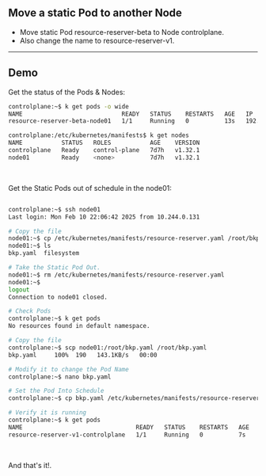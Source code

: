 ## Move a static Pod to another Node

- Move static Pod resource-reserver-beta to Node controlplane.
- Also change the name to resource-reserver-v1.

-----------------------------------------------------

## Demo

Get the status of the Pods & Nodes:

```bash
controlplane:~$ k get pods -o wide
NAME                            READY   STATUS    RESTARTS   AGE   IP            NODE     NOMINATED NODE   READINESS GATES
resource-reserver-beta-node01   1/1     Running   0          13s   192.168.1.4   node01   <none>           <none>

controlplane:/etc/kubernetes/manifests$ k get nodes
NAME           STATUS   ROLES           AGE    VERSION
controlplane   Ready    control-plane   7d7h   v1.32.1
node01         Ready    <none>          7d7h   v1.32.1
```
&nbsp;

Get the Static Pods out of schedule in the node01:

```bash

controlplane:~$ ssh node01
Last login: Mon Feb 10 22:06:42 2025 from 10.244.0.131

# Copy the file
node01:~$ cp /etc/kubernetes/manifests/resource-reserver.yaml /root/bkp.yaml
node01:~$ ls
bkp.yaml  filesystem

# Take the Static Pod Out.
node01:~$ rm /etc/kubernetes/manifests/resource-reserver.yaml 
node01:~$ 
logout
Connection to node01 closed.

# Check Pods
controlplane:~$ k get pods
No resources found in default namespace.

# Copy the file
controlplane:~$ scp node01:/root/bkp.yaml /root/bkp.yaml
bkp.yaml     100%  190   143.1KB/s   00:00    

# Modify it to change the Pod Name
controlplane:~$ nano bkp.yaml 

# Set the Pod Into Schedule
controlplane:~$ cp bkp.yaml /etc/kubernetes/manifests/resource-reserver-v1.yaml

# Verify it is running
controlplane:~$ k get pods
NAME                                READY   STATUS    RESTARTS   AGE
resource-reserver-v1-controlplane   1/1     Running   0          7s
```
&nbsp;

And that's it!.